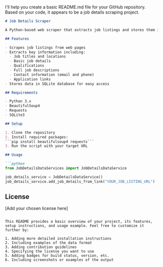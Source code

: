 I'll help you create a basic README.md file for your GitHub repository. Based on your code, it appears to be a job details scraping project.

```markdown:README.md
# Job Details Scraper

A Python-based web scraper that extracts job listings and stores them in a SQLite database. This tool helps collect job information including titles, descriptions, contact details, and application links.

## Features

- Scrapes job listings from web pages
- Extracts key information including:
  - Job titles and locations
  - Basic job details
  - Qualifications
  - Full job descriptions
  - Contact information (email and phone)
  - Application links
- Stores data in SQLite database for easy access

## Requirements

- Python 3.x
- BeautifulSoup4
- Requests
- SQLite3

## Setup

1. Clone the repository
2. Install required packages:
```pip install beautifulsoup4 requests```
3. Run the script with your target URL

## Usage

```python
from JobDetailsDataServices import JobDetailsDataService

job_details_service = JobDetailsDataService()
job_details_service.add_job_details_from_link("YOUR_JOB_LISTING_URL")
```

## License

[Add your chosen license here]
```

This README provides a basic overview of your project, its features, setup instructions, and usage example. Feel free to customize it further by:

1. Adding more detailed installation instructions
2. Including examples of the data format
3. Adding contribution guidelines
4. Specifying the license you want to use
5. Adding badges for build status, version, etc.
6. Including screenshots or examples of the output
